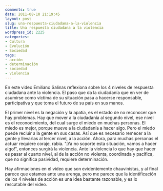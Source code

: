 ```yaml
---
comments: true
date: 2011-08-10 21:19:45
layout: post
slug: una-respuesta-ciudadana-a-la-violencia
title: Una respuesta ciudadana a la violencia
wordpress_id: 2225
categories:
- Cultura
- Evolución
- Sociedad
tags:
- acción
- determinación
- sociedad
- violencia
---
```


En este video Emiliano Salinas reflexiona sobre los 4 niveles de respuesta ciudadana ante la violencia. El paso que da la ciudadanía que en ver de asumirse como víctima de su situación pasa a hacerse responsable, participativa y que toma el futuro de su país en sus manos.

El primer nivel es la negación y la apatía, es el estado de no reconocer que  hay problemas. Hay que mover a la ciudadanía al segundo nivel, ese nivel es el reconocimiento, del cual surge el miedo en muchas personas. El miedo es mejor, porque mueve a la ciudadanía a hacer algo. Pero el miedo puede recluir a la gente en sus casas. Así que es necesario remecer a la gente y llevarlas al tercer nivel, a la acción. Ahora, para muchas personas el actuar requiere coraje, rabia. "¡Ya no soporte esta situación, vamos a hacer algo!", entonces surgirá la violencia. Ante la violencia lo que hay que hacer es pasar al cuarto nivel, al de la acción no violenta, coordinada y pacífica, que no significa pasividad, requiere determinación.




Hay afirmaciones  en el video que son evidentemente chauvinistas, y al final parece que estamos ante una arenga, pero me parece que la identificación de los 4 niveles de acción es una idea bastante razonable, y es lo rescatable del video.
